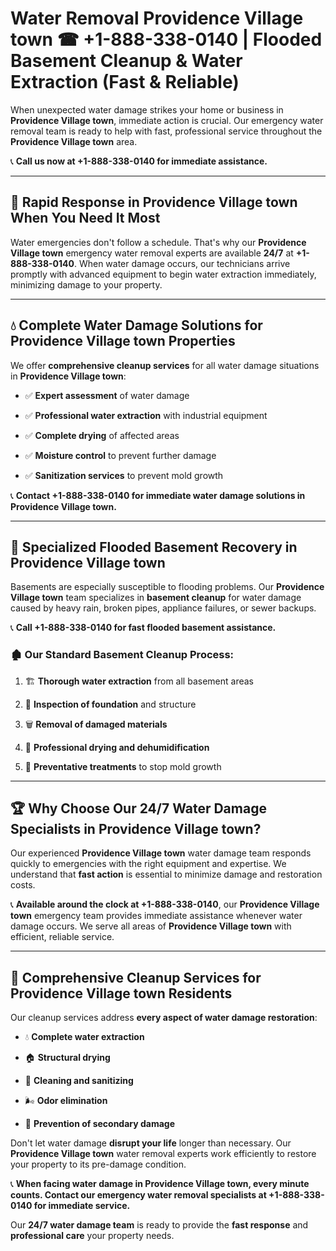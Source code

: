 # Water Removal Providence Village town ☎ +1-888-338-0140 | Flooded Basement Cleanup & Water Extraction (Fast & Reliable)

When unexpected water damage strikes your home or business in **Providence Village town**, immediate action is crucial. Our emergency water removal team is ready to help with fast, professional service throughout the **Providence Village town** area. 

📞 **Call us now at +1-888-338-0140 for immediate assistance.**
---
## 🚀 Rapid Response in Providence Village town When You Need It Most
Water emergencies don't follow a schedule. That's why our **Providence Village town** emergency water removal experts are available **24/7** at **+1-888-338-0140**. When water damage occurs, our technicians arrive promptly with advanced equipment to begin water extraction immediately, minimizing damage to your property.
---
## 💧 Complete Water Damage Solutions for Providence Village town Properties
We offer **comprehensive cleanup services** for all water damage situations in **Providence Village town**:
- ✅ **Expert assessment** of water damage  
- ✅ **Professional water extraction** with industrial equipment  
- ✅ **Complete drying** of affected areas  
- ✅ **Moisture control** to prevent further damage  
- ✅ **Sanitization services** to prevent mold growth  
📞 **Contact +1-888-338-0140 for immediate water damage solutions in Providence Village town.**
---
## 🌊 Specialized Flooded Basement Recovery in Providence Village town
Basements are especially susceptible to flooding problems. Our **Providence Village town** team specializes in **basement cleanup** for water damage caused by heavy rain, broken pipes, appliance failures, or sewer backups. 
📞 **Call +1-888-338-0140 for fast flooded basement assistance.**
### 🏚️ Our Standard Basement Cleanup Process:
1. 🏗️ **Thorough water extraction** from all basement areas  
2. 🔎 **Inspection of foundation** and structure  
3. 🗑️ **Removal of damaged materials**  
4. 💨 **Professional drying and dehumidification**  
5. 🚫 **Preventative treatments** to stop mold growth  
---
## 🏆 Why Choose Our 24/7 Water Damage Specialists in Providence Village town?
Our experienced **Providence Village town** water damage team responds quickly to emergencies with the right equipment and expertise. We understand that **fast action** is essential to minimize damage and restoration costs.
📞 **Available around the clock at +1-888-338-0140**, our **Providence Village town** emergency team provides immediate assistance whenever water damage occurs. We serve all areas of **Providence Village town** with efficient, reliable service.
---
## 🧹 Comprehensive Cleanup Services for Providence Village town Residents
Our cleanup services address **every aspect of water damage restoration**:
- 💧 **Complete water extraction**  
- 🏠 **Structural drying**  
- 🧼 **Cleaning and sanitizing**  
- 🌬️ **Odor elimination**  
- 🚫 **Prevention of secondary damage**  
Don't let water damage **disrupt your life** longer than necessary. Our **Providence Village town** water removal experts work efficiently to restore your property to its pre-damage condition.
📞 **When facing water damage in Providence Village town, every minute counts. Contact our emergency water removal specialists at +1-888-338-0140 for immediate service.**
Our **24/7 water damage team** is ready to provide the **fast response** and **professional care** your property needs.
